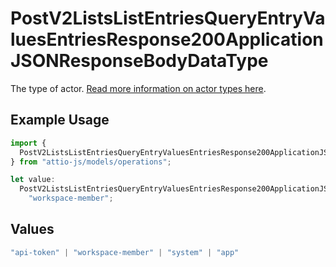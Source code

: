 # PostV2ListsListEntriesQueryEntryValuesEntriesResponse200ApplicationJSONResponseBodyDataType

The type of actor. [Read more information on actor types here](/docs/actors).

## Example Usage

```typescript
import {
  PostV2ListsListEntriesQueryEntryValuesEntriesResponse200ApplicationJSONResponseBodyDataType,
} from "attio-js/models/operations";

let value:
  PostV2ListsListEntriesQueryEntryValuesEntriesResponse200ApplicationJSONResponseBodyDataType =
    "workspace-member";
```

## Values

```typescript
"api-token" | "workspace-member" | "system" | "app"
```
